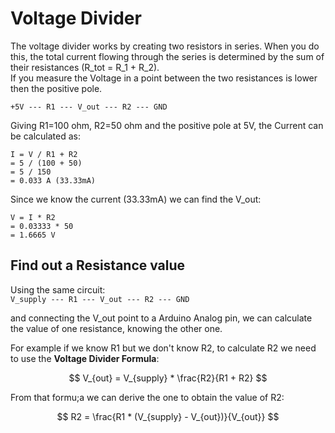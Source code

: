 # Voltage Divider

The voltage divider works by creating two resistors in series. When you do this, the total current flowing through the series is determined
by the sum of their resistances (R_tot = R_1 + R_2).  
If you measure the Voltage in a point between the two resistances is lower then the positive pole.
  
`` +5V --- R1 --- V_out --- R2 --- GND ``
  
Giving R1=100 ohm, R2=50 ohm and the positive pole at 5V, the Current can be calculated as:
```
I = V / R1 + R2
= 5 / (100 + 50)
= 5 / 150
= 0.033 A (33.33mA)
```

Since we know the current (33.33mA) we can find the V_out:
```
V = I * R2  
= 0.03333 * 50
= 1.6665 V
```

## Find out a Resistance value

Using the same circuit:  
`` V_supply --- R1 --- V_out --- R2 --- GND ``

and connecting the V_out point to a Arduino Analog pin, we can calculate the value of one resistance, knowing the other one.  

For example if we know R1 but we don't know R2, to calculate R2 we need to use the **Voltage Divider Formula**:
<!-- V_out = V_supply * R2/(R1 + R2) -->
$$ V_{out} = V_{supply} * \frac{R2}{R1 + R2} $$

From that formu;a we can derive the one to obtain the value of R2:  
<!-- R2 = (R1 * (V_supply-V_out)) / V_out  -->
$$ R2 = \frac{R1 * (V_{supply} - V_{out})}{V_{out}} $$